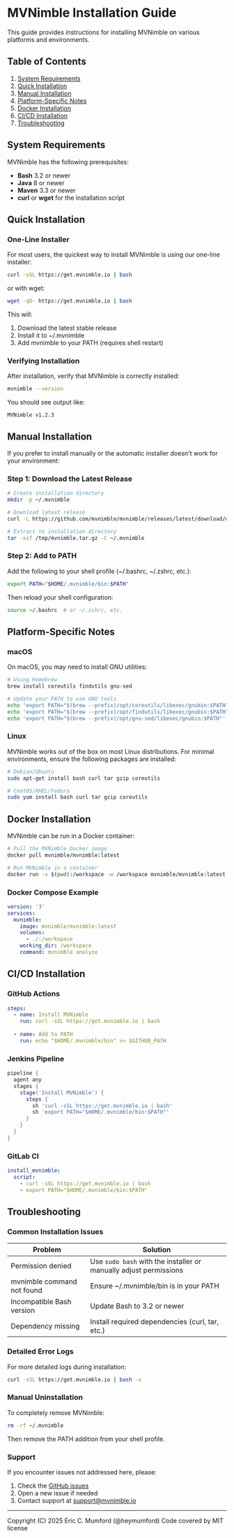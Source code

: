 # MVNimble Installation Guide

This guide provides instructions for installing MVNimble on various platforms and environments.

## Table of Contents

1. [System Requirements](#system-requirements)
2. [Quick Installation](#quick-installation)
3. [Manual Installation](#manual-installation)
4. [Platform-Specific Notes](#platform-specific-notes)
5. [Docker Installation](#docker-installation)
6. [CI/CD Installation](#cicd-installation)
7. [Troubleshooting](#troubleshooting)

## System Requirements

MVNimble has the following prerequisites:

- **Bash** 3.2 or newer
- **Java** 8 or newer
- **Maven** 3.3 or newer
- **curl** or **wget** for the installation script

## Quick Installation

### One-Line Installer

For most users, the quickest way to install MVNimble is using our one-line installer:

```bash
curl -sSL https://get.mvnimble.io | bash
```

or with wget:

```bash
wget -qO- https://get.mvnimble.io | bash
```

This will:
1. Download the latest stable release
2. Install it to ~/.mvnimble
3. Add mvnimble to your PATH (requires shell restart)

### Verifying Installation

After installation, verify that MVNimble is correctly installed:

```bash
mvnimble --version
```

You should see output like:
```
MVNimble v1.2.3
```

## Manual Installation

If you prefer to install manually or the automatic installer doesn't work for your environment:

### Step 1: Download the Latest Release

```bash
# Create installation directory
mkdir -p ~/.mvnimble

# Download latest release
curl -L https://github.com/mvnimble/mvnimble/releases/latest/download/mvnimble.tar.gz -o /tmp/mvnimble.tar.gz

# Extract to installation directory
tar -xzf /tmp/mvnimble.tar.gz -C ~/.mvnimble
```

### Step 2: Add to PATH

Add the following to your shell profile (~/.bashrc, ~/.zshrc, etc.):

```bash
export PATH="$HOME/.mvnimble/bin:$PATH"
```

Then reload your shell configuration:

```bash
source ~/.bashrc  # or ~/.zshrc, etc.
```

## Platform-Specific Notes

### macOS

On macOS, you may need to install GNU utilities:

```bash
# Using Homebrew
brew install coreutils findutils gnu-sed

# Update your PATH to use GNU tools
echo 'export PATH="$(brew --prefix)/opt/coreutils/libexec/gnubin:$PATH"' >> ~/.zshrc
echo 'export PATH="$(brew --prefix)/opt/findutils/libexec/gnubin:$PATH"' >> ~/.zshrc
echo 'export PATH="$(brew --prefix)/opt/gnu-sed/libexec/gnubin:$PATH"' >> ~/.zshrc
```

### Linux

MVNimble works out of the box on most Linux distributions. For minimal environments, ensure the following packages are installed:

```bash
# Debian/Ubuntu
sudo apt-get install bash curl tar gzip coreutils

# CentOS/RHEL/Fedora
sudo yum install bash curl tar gzip coreutils
```

## Docker Installation

MVNimble can be run in a Docker container:

```bash
# Pull the MVNimble Docker image
docker pull mvnimble/mvnimble:latest

# Run MVNimble in a container
docker run -v $(pwd):/workspace -w /workspace mvnimble/mvnimble:latest mvnimble analyze
```

### Docker Compose Example

```yaml
version: '3'
services:
  mvnimble:
    image: mvnimble/mvnimble:latest
    volumes:
      - ./:/workspace
    working_dir: /workspace
    command: mvnimble analyze
```

## CI/CD Installation

### GitHub Actions

```yaml
steps:
  - name: Install MVNimble
    run: curl -sSL https://get.mvnimble.io | bash
  
  - name: Add to PATH
    run: echo "$HOME/.mvnimble/bin" >> $GITHUB_PATH
```

### Jenkins Pipeline

```groovy
pipeline {
  agent any
  stages {
    stage('Install MVNimble') {
      steps {
        sh 'curl -sSL https://get.mvnimble.io | bash'
        sh 'export PATH="$HOME/.mvnimble/bin:$PATH"'
      }
    }
  }
}
```

### GitLab CI

```yaml
install_mvnimble:
  script:
    - curl -sSL https://get.mvnimble.io | bash
    - export PATH="$HOME/.mvnimble/bin:$PATH"
```

## Troubleshooting

### Common Installation Issues

| Problem | Solution |
|---------|----------|
| Permission denied | Use `sudo bash` with the installer or manually adjust permissions |
| mvnimble command not found | Ensure ~/.mvnimble/bin is in your PATH |
| Incompatible Bash version | Update Bash to 3.2 or newer |
| Dependency missing | Install required dependencies (curl, tar, etc.) |

### Detailed Error Logs

For more detailed logs during installation:

```bash
curl -sSL https://get.mvnimble.io | bash -x
```

### Manual Uninstallation

To completely remove MVNimble:

```bash
rm -rf ~/.mvnimble
```

Then remove the PATH addition from your shell profile.

### Support

If you encounter issues not addressed here, please:

1. Check the [GitHub issues](https://github.com/mvnimble/mvnimble/issues)
2. Open a new issue if needed
3. Contact support at support@mvnimble.io

---
Copyright (C) 2025 Eric C. Mumford (@heymumford) Code covered by MIT license